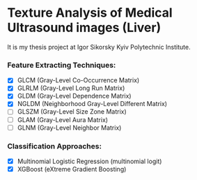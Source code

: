 # Texture Analysis of Medical Ultrasound images (Liver)

It is my thesis project at Igor Sikorsky Kyiv Polytechnic Institute.

### Feature Extracting Techniques:
- [x] GLCM (Gray-Level Co-Occurrence Matrix)
- [x] GLRLM (Gray-Level Long Run Matrix)
- [x] GLDM (Gray-Level Dependence Matrix)
- [x] NGLDM (Neighborhood Gray-Level Different Matrix)
- [ ] GLSZM (Gray-Level Size Zone Matrix)
- [ ] GLAM (Gray-Level  Aura  Matrix)
- [ ] GLNM (Gray-Level  Neighbor  Matrix)

### Classification Approaches:
- [x] Multinomial Logistic Regression (multinomial logit)
- [x] XGBoost (eXtreme Gradient Boosting)
